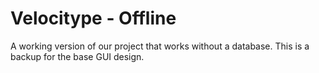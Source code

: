 # Velocitype - Offline

A working version of our project that works without a database. This is a backup for the base GUI design.
